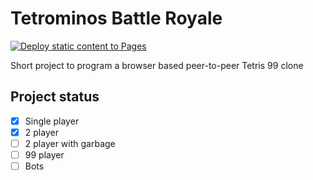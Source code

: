 # Tetrominos Battle Royale
[![Deploy static content to Pages](https://github.com/carlesonielfa/blocks99/actions/workflows/deploy.yml/badge.svg?branch=main)](https://github.com/carlesonielfa/blocks99/actions/workflows/deploy.yml)

Short project to program a browser based peer-to-peer Tetris 99 clone

## Project status
- [x] Single player
- [x] 2 player
- [ ] 2 player with garbage
- [ ] 99 player
- [ ] Bots